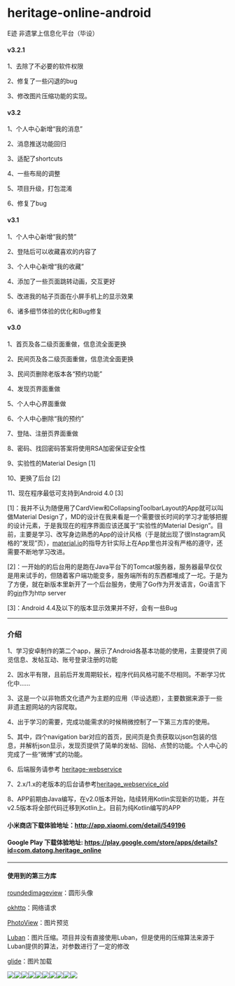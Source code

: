 
# heritage-online-android

E迹 非遗掌上信息化平台（毕设）

#### v3.2.1 <br>

1、去除了不必要的软件权限

2、修复了一些闪退的bug

3、修改图片压缩功能的实现。


#### v3.2 <br>

1、个人中心新增“我的消息”

2、消息推送功能回归

3、适配了shortcuts

4、一些布局的调整

5、项目升级，打包混淆

6、修复了bug


#### v3.1 <br>

1、个人中心新增“我的赞”

2、登陆后可以收藏喜欢的内容了

3、个人中心新增“我的收藏”

4、添加了一些页面跳转动画，交互更好

5、改进我的帖子页面在小屏手机上的显示效果

6、诸多细节体验的优化和Bug修复


#### v3.0 <br>

1、首页及各二级页面重做，信息流全面更换

2、民间页及各二级页面重做，信息流全面更换

3、民间页删除老版本各“预约功能”

4、发现页界面重做

5、个人中心界面重做

6、个人中心删除“我的预约”

7、登陆、注册页界面重做

8、密码、找回密码答案将使用RSA加密保证安全性

9、实验性的Material Design [1]

10、更换了后台 [2]

11、现在程序最低可支持到Android 4.0 [3]

  
[1]：我并不认为随便用了CardView和CollapsingToolbarLayout的App就可以叫做Material Design了，MD的设计在我来看是一个需要很长时间的学习才能够把握的设计元素，于是我现在的程序界面应该还属于“实验性的Material Design”。目前，主要是学习、改写身边熟悉的App的设计风格（于是就出现了很Instagram风格的“发现”页），[material.io](https://material.io/guidelines/)的指导方针实际上在App里也并没有严格的遵守，还需要不断地学习改进。

[2]：一开始的的后台用的是跑在Java平台下的Tomcat服务器，服务器最早仅仅是用来试手的，但随着客户端功能变多，服务端所有的东西都堆成了一坨。于是为了方便，就在新版本里新开了一个后台服务，使用了Go作为开发语言，Go语言下的[gin](https://github.com/gin-gonic/gin)作为http server

[3]：Android 4.4及以下的版本显示效果并不好，会有一些Bug
  

___

### 介绍

1、学习安卓制作的第二个app，展示了Android各基本功能的使用，主要提供了阅览信息、发帖互动、账号登录注册的功能

  

2、因水平有限，且前后开发周期较长，程序代码风格可能不尽相同。不断学习优化中……

  

3、这是一个以非物质文化遗产为主题的应用（毕设选题），主要数据来源于一些非遗主题网站的内容爬取。

  

4、出于学习的需要，完成功能需求的时候稍微控制了一下第三方库的使用。

  

5、其中，四个navigation bar对应的首页，民间页是负责获取以json包装的信息，并解析json显示，发现页提供了简单的发帖、回帖、点赞的功能。个人中心的完成了一些“微博”式的功能。



6、后端服务请参考 [heritage-webservice](https://github.com/sunkaiiii/heritage_webservice )



7、2.x/1.x的老版本的后台请参考[heritage_webservice_old](https://github.com/sunkaiiii/heritage_webservice_old)


  
8、APP前期由Java编写，在v2.0版本开始，陆续转用Kotlin实现新的功能，并在v2.5版本将全部代码迁移到Kotlin上。目前为纯Kotlin编写的APP

  
  

#### 小米商店下载体验地址：http://app.xiaomi.com/detail/549196

#### Google Play 下载体验地址: https://play.google.com/store/apps/details?id=com.datong.heritage_online

  
  

___

#### 使用到的第三方库

  

[roundedimageview](https://github.com/vinc3m1/RoundedImageView)：圆形头像



[okhttp](https://github.com/square/okhttp)：网络请求

  

[PhotoView](https://github.com/chrisbanes/PhotoView)：图片预览

  

[Luban](https://github.com/Curzibn/Luban)：图片压缩。项目并没有直接使用Luban，但是使用的压缩算法来源于Luban提供的算法，对参数进行了一定的修改



[glide](https://github.com/bumptech/glide)：图片加载

  
  
  

![](https://sunkaiiii.github.io/docs/images/1.png)![](https://sunkaiiii.github.io/docs/images/2.png)![](https://sunkaiiii.github.io/docs/images/3.png)![](https://sunkaiiii.github.io/docs/images/4.png)![](https://sunkaiiii.github.io/docs/images/5.png)![](https://sunkaiiii.github.io/docs/images/6.png)![](https://sunkaiiii.github.io/docs/images/7.png)![](https://sunkaiiii.github.io/docs/images/8.png)![](https://sunkaiiii.github.io/docs/images/9.png)![](https://sunkaiiii.github.io/docs/images/10.png)
